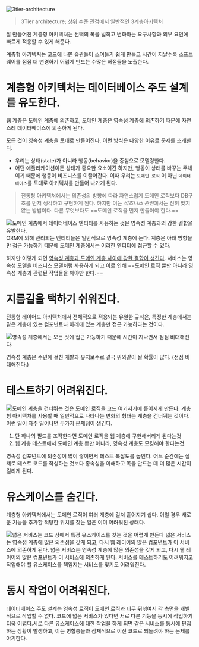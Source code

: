 ![3tier-architecture](https://blog.kakaocdn.net/dn/L4n02/btrtieKhFOB/x18zXuuAzJNjFKc1vCx64k/img.png)
> 3Tier architecture; 상위 수준 관점에서 일반적인 3계층아키텍처

잘 만들어진 계층형 아키텍처는 선택의 폭을 넓히고 변화하는 요구사항과 외부 요인에 빠르게 적응할 수 있게 해준다.

계층형 아키텍처는 코드에 나쁜 습관들이 스며들기 쉽게 만들고 시간이 지날수록 소프트웨어를 점점 더 변경하기 어렵게 만드는 수많은 허점들을 노출한다.

# 계층형 아키텍처는 데이터베이스 주도 설계를 유도한다.

웹 계층은 도메인 계층에 의존하고, 도메인 계층은 영속성 계층에 의존하기 때문에 자연스레 데이터베이스에 의존하게 된다.

모든 것이 영속성 계층을 토대로 만들어진다. 이런 방식은 다양한 이유로 문제를 초래한다.
- 우리는 상태(state)가 아니라 행동(behavior)을 중심으로 모델링한다.
- 어던 애플리케이션이든 상태가 중요한 요소이긴 하지만, 행동이 상태를 바꾸는 주체이기 때문에 행동이 비즈니스를 이끌어간다.
이때 우리는 `도메인 로직` 이 아닌 `데이터베이스`를 토대로 아키텍처를 만들어 나가게 된다.

> 전통형 아키텍처에서는 의존성의 방향에 따라 자연스럽게 도메인 로직보다 DB구조를 먼저 생각하고 구현하게 된다.
> 하지만 이는 *비즈니스 관점*에서는 전혀 맞지 않는 방법이다. 다른 무엇보다도 ==도메인 로직을 먼저 만들어야 한다.==

![도메인 계층에서 데이터베이스 엔티티를 사용하는 것은 영속성 계층과의 강한 결합을 유발한다.](https://velog.velcdn.com/images/viewrain/post/3ab1e3f9-3773-4f66-969f-7f311a3aa1da/image.png)
ORM에 의해 관리되는 엔티티들은 일반적으로 영속성 계층에 둔다. 
계층은 아래 방향을 만 접근 가능하기 때문에 도메인 계층에서는 이러한 엔티티에 접근할 수 있다.

하지만 이렇게 되면 <u>영속성 계층과 도메인 계층 사이에 강한 결합이 생긴다</u>.
서비스는 영속성 모델을 비즈니스 모델처럼 사용하게 되고 이로 인해 ==도메인 로직 뿐만 아니라 영속성 계층과 관련된 작업들을 해야만 한다.==

# 지름길을 택하기 쉬워진다.

전통형 레이어드 아키텍처에서 전체적으로 적용되는 유일한 규칙은, 특정한 계층에서는 같은 계층에 있는 컴포넌트나 아래에 있는 계층만 접근 가능하다는 것이다.

![영속성 계층에서는 모든 것에 접근 가능하기 때문에 시간이 지나면서 점점 비대해진다.](https://velog.velcdn.com/images/viewrain/post/e8efff49-888b-48ae-bc8f-8855c4b30ec3/image.png)

영속성 계층은 수년에 걸친 개발과 유지보수로 결국 위와같이 될 확률이 많다. (점점 비대해진다.)

# 테스트하기 어려워진다.

![도메인 계층을 건너뛰는 것은 도메인 로직을 코드 여기저기에 흩어지게 만든다.](https://velog.velcdn.com/images/viewrain/post/9fcc87e1-5187-476d-b03b-753ed38addc2/image.png)
계층형 아키텍처를 사용할 때 일반적으로 나타나는 변화의 형태는 계층을 건너뛰는 것이다.
이런 일이 자주 일어나면 두가지 문제점이 생긴다.
1. 단 하나의 필드를 조작한다면 도메인 로직을 웹 계층에 구현해버리게 된다는것
2. 웹 계층 테스트에서 도메인 계층 뿐만 아니라, 영속성 계층도 모킹해야 한다는것.

영속성 컴포넌트에 의존성이 많이 쌓이면서 테스트 복잡도를 높인다. 어느 순간에는 실제로 테스트 코드를 작성하는 것보다 종속성을 이해하고 목을 만드는 데 더 많은 시간이 걸리게 된다.

# 유스케이스를 숨긴다.

계층형 아키텍처에서는 도메인 로직이 여러 계층에 걸쳐 흩어지기 쉽다.
이럴 경우 새로운 기능을 추가할 적당한 위치를 찾는 일은 이미 어려워진 상태다.

![넓은 서비스는 코드 상에서 특정 유스케이스를 찾는 것을 어렵게 만든다](https://velog.velcdn.com/images/viewrain/post/02e406b7-2101-4a65-b363-9b8816dfd192/image.png)
넓은 서비스는 영속성 계층에 많은 의존성을 갖게 되고, 다시 웹 레이어의 많은 컴포넌트가 이 서비스에 의존하게 된다. 넓은 서비스는 영속성 계층에 많은 의존성을 갖게 되고, 다시 웹 레이어의 많은 컴포넌트가 이 서비스에 의존하게 된다. 서비스를 테스트하기도 어려워지고 작업해야 할 유스케이스를 책임지는 서비스를 찾기도 어려워진다. 

# 동시 작업이 어려워진다.

데이터베이스 주도 설계는 영속성 로직이 도메인 로직과 너무 뒤섞여서 각 측면을 개별적으로 작업할 수 없다. 코드에 넓은 서비스가 있다면 서로 다른 기능을 동시에 작업하기 더욱 어렵다.서로 다른 유스케이스에 대한 작업을 하게 되면 같은 서비스를 동시에 편집하는 상황이 발생하고, 이는 병합충돌과 잠재적으로 이전 코드로 되돌려야 하는 문제를 야기한다.




